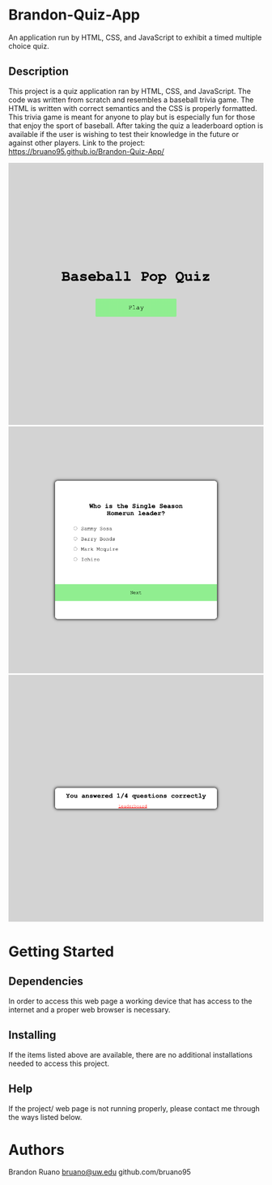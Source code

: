 # Brandon-Quiz-App
An application run by HTML, CSS, and JavaScript to exhibit a timed multiple choice quiz.

## Description
This project is a quiz application ran by HTML, CSS, and JavaScript. The code was written from scratch and resembles a baseball trivia game. The HTML is written with correct semantics and the CSS is properly formatted. This trivia game is meant for anyone to play but is especially fun for those that enjoy the sport of baseball. After taking the quiz a leaderboard option is available if the user is wishing to test their knowledge in the future or against other players.
Link to the project: https://bruano95.github.io/Brandon-Quiz-App/

![Alt text](Assets/images/Baseball-Pop-Quiz.png)
![Alt text](Assets/images/Baseball-Pop-Quiz2.png)
![Alt text](Assets/images/Baseball-Pop-Quiz3.png)

# Getting Started

## Dependencies

In order to access this web page a working device that has access to the internet and a proper web browser is necessary.

## Installing

If the items listed above are available, there are no additional installations needed to access this project.

## Help

If the project/ web page is not running properly, please contact me through the ways listed below.

# Authors

Brandon Ruano
bruano@uw.edu
github.com/bruano95